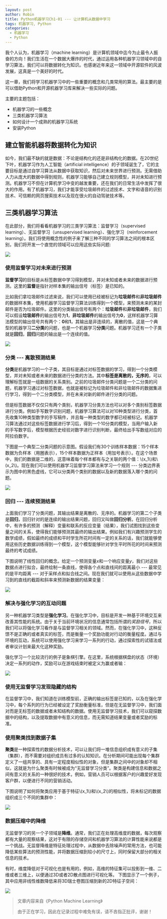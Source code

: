 ```yaml
---
layout: post
author: Robin
title: Python机器学习Ch1-01 --- 让计算机从数据中学习
tags: 机器学习, Python
categories:
  - 机器学习 
  - Python
---
```


我个人认为，机器学习（machine learning）是计算机领域中迄今为止最令人振奋的方向！我们生活在一个数据大爆炸的时代，通过运用各种机器学习领域中的自学习算法，我们可以将数据转化为知识。也感谢近年来这一领域中开源软件的风波发展，这真是一个美好的时代。

这一章，我们将学习机器学习中的一些重要的概念和几类常用的算法。最主要的是可以借助Python和开源机器学习库来解决一些实际的问题。

主要的主题包括：

* 机器学习的一些概念
* 三类机器学习算法
* 如何设计一个成熟的机器学习系统
* 安装Python

## 建立智能机器将数据转化为知识

如今，我们最不缺的就是数据：不论是结构化的还是非结构化的数据。在20世纪下叶，机器学习作为人工智能（artificial intelligence）的子领域诞生了，它的主要目标是通过自学习算法从数据中获取知识，然后对未来世界进行预测。无需借助人力从庞大的数据中得到规则，机器学习能够自己建立规则模型，并对未知进行预测。机器学习不但在计算机学习中变的越发重要，还在我们的日常生活中发挥了很大的作用。有了机器学习，我们才能享受垃圾邮件的过滤技术、文字和语音的识别技术、可信赖的网页搜索技术以及现在很火的自动驾驶技术等。


## 三类机器学习算法

在此部分，我们将看看机器学习的三类学习算法：监督学习（supervised learning）、无监督学习（unsupervised learning）、强化学习（reinforcement learning）。我们将使用概念性的例子来了解三种不同的学习算法之间的根本区别，我们将开发一个直觉的领域可以应用这些实际问题:

![](/assets/three-types-machine-learning.png)

### 使用监督学习对未来进行预测

**监督学习**的目标是从标签数据中学习得到模型，并对未知或者未来的数据进行预测。这里的**监督**是指针对样本集的输出信号（标签）是已知的。

比如我们拿垃圾邮件过滤来说，我们可以使用已经被标记为**垃圾邮件**和**非垃圾邮件**的数据样本集，使用机器学习监督学习算法训练得到一个模型，来预测未来的某封邮件是否为垃圾邮件。这里的分类输出信号有两个：**垃圾邮件**和**非垃圾邮件**，我们可以假设**垃圾邮件**的输出信号为**1**，**非垃圾邮件**的输出信号为**0**，这样机器学习算法模型的输出信号共有两个：**0**和**1**，其输出是非连续的，离散的值，这是一个典型的机器学习**二分类**的问题，也是一个机器学习**分类**问题。机器学习还有一个子类就是**回归**，**回归**问题的输出是一个连续的值。

![](/assets/supervised-learning-flow.jpg)

### 分类 --- 离散预测结果

**分类**是机器学习的一个子类，其目标是通过对标签数据的学习，得到一个分类模型，并对未知或者未来的数据进行分类的方法。其中**标签是离散的，无序的**，可以理解标签就是一组数据的关系类别。之前的垃圾邮件分类问题是一个二分类的问题，机器学习通过对标签数据，也就是被标记为垃圾邮件和非垃圾邮件的数据集进行学习，得到一个二分类模型，并在未来对新的邮件进行分类的问题。

但是标签数据不仅仅只有两个类别，机器学习分类方法也可以对多个类别标签数据进行分类。例如手写数字识别问题，机器学习算法可以对10种类型进行分类，首先收集10种类型数字的手写稿件，并且每一种类型的数字都已经被标记。机器学习算法通过对这些标签数据进行学习后，得到一个10分类的模型，当用户输入新的手写数字后，模型根据历史经验对数字进行识别判断，最终给出手写数组对应的阿拉伯数字。

下图是一个典型二分类问题的示意图。假设我们有30个训练样本数据：15个样本数据为负样本（用圈表示），15个样本数据为正样本（用加号表示）。在这个场景中，我们的数据是二维的，这意味着每个样本都有与之关联的两个值：\\(x_1\\)和\\(x_2\\)。现在我们可以使用机器学习监督学习算法来学习一个规则 --- 分类边界表示为图中的黑色虚线，它可以分类两个类别的数据以及新的数据落入哪个类的问题。

![](/assets/supervised-learning-classification-binary-classes.jpg)

### 回归 --- 连续预测结果

上面我们学习了分类问题，其输出结果是离散的、无序的。机器学习的第二个子类是**回归**，回归针对的是连续的输出结果问题，回归又叫做**回归分析**。在回归分析中，有许多的预测（解释）变量和联系的反应变量（结果），我们试图找到这些变量之间的关系，使得我们能够预测其最终的输出结果。例如我们有兴趣预测学生的数学成绩，假如最终的成绩和平时学生所花时间有一定的关系的话，我们就能够使用这些历史数据训练得到一个模型，这个模型能够针对学生平时所花的时间来预测最终的考试成绩。

下图说明了线性回归的概念。给定一个预测变量*x*和一个响应变量*y*，我们对这些数据点进行拟合，最终绘制一条直线，使得各个点和直线间的距离最小 --- 最常见的是平均距离 --- 对于采样点和拟合线之间。现在我们就可以使用从这些数据中学习到的直线的截距和斜率来预测新数据的结果变量：

![](/assets/linear-regression.jpg)

### 解决与强化学习的互动问题

另一种机器学习类型是**强化学习**。在强化学习中，目标是开发一种基于环境交互来改善其性能的系统。由于关于当前环境状况的信息通常包括所谓的*奖励信号*，所以我们可以将强化学习看作是与监督学习相关的领域。然而，在强化学习中，这种反馈不是正确的或者真实的标签，而是衡量一个奖励功能对行动的衡量程度。通过与环境的互动，系统可以使用强化学习来学习一系列的行动，通过探索性的试错法或者审议计划来最大化这种奖励。

强化学习一个比较流行的例子是象棋引擎。在这里，系统根据棋盘的状态（环境）决定一系列的动作，奖励可以在游戏结束时被定义为赢或者输：

![](/assets/reinforcement-learning.jpg)

### 使用无监督学习发现隐藏的结构

在监督学习中，我们知道在训练模型前，正确的输出标签是已知的，以及在强化学习中，每个系列的行为已经被设定了奖励衡量标准，但是在无监督学习中，我们面对而是无标签的数据或者未知结构的数据。使用无监督学习技术，我们可以窥探数据中的结构，以及提取数据中有意义的信息，而无需知道结果变量或者奖励的标准。

### 使用聚类找到数据子集

**聚类**是一种探索性的数据分析技术，可以让我们将一堆信息组织成有意义的子集（集群），而不需要对组织成员有过多的认知知识。在分析期间可能出现每个集群定义了一组共享的、具有一定程度相似性的对象，但是集群之间中的对象却不相似，这就是为什么聚类有时候被成为“无监督学习分类”。聚类是构建信息和数据之间有意义的关系的一种很好的技术，例如，营销人员可以根据客户的兴趣爱好发现客户群，以便进行不同的营销活动。

下图说明了如何将聚类应用于基于特征\\(x_1\\)和\\(x_2\\)的相似性，将未标记的数据组织成三个不同的集群中：

![](/assets/clustering.jpg)

### 数据压缩中的降维

无监督学习的另一个子领域是**降维**。通常，我们正在处理高维度的数据，每次观察都有大量的观察结果，这对于有限的存储空间和机器学习算法的计算性能来说都是一个挑战。无监督降维是特征处理过程中，从数据中去除噪声的常用方法，也可能降低某些算法的预测性能，并将数据压缩到较小的尺寸上，同时保留大部分的相关信息的技术。

有时，维度降低对于可视化也是有用的，例如，高维的特征集可以投影到一维、二维或者三维上，以便通过3D或者2D散点图进行可视化等。 下图显示了一个例子，其中应用非线性维数降低来将3D瑞士卷图压缩到新的2D特征子空间：

![](/assets/dimensionality-reduction-eg.jpg)


> 文章内容来自《Python Machine Learning》
> 
> 由于正在学习，因此在记录过程中难免有误，请不吝指正批评，谢谢！


